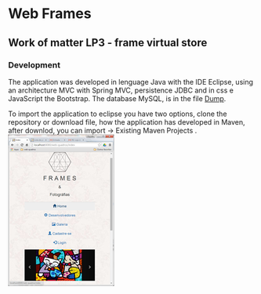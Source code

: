 # Web Frames

## Work of matter LP3 - frame virtual store

### Development

The application was developed in lenguage Java with the IDE Eclipse, using an architecture MVC with Spring MVC, persistence JDBC and in css e JavaScript the Bootstrap. The database MySQL, is in the file [Dump](https://github.com/RogerioHorauti/web-quadros/blob/master/Dump20170216.sql).

To import the application to eclipse you have two options, clone the repository or download file, how the application has developed in Maven, after downlod, you can import -> Existing Maven Projects
.
![web quadros](https://github.com/RogerioHorauti/web-quadros/blob/master/web-quadros.png)
